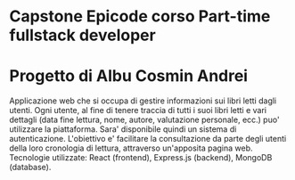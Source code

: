 # Capstone Epicode corso Part-time fullstack developer 
# Progetto di Albu Cosmin Andrei
Applicazione web che si occupa di gestire informazioni sui libri letti dagli utenti. Ogni utente, al fine di tenere traccia di tutti i suoi libri letti e vari dettagli (data fine lettura, nome, autore, valutazione personale, ecc.) puo' utilizzare la piattaforma. Sara' disponibile quindi un sistema di autenticazione. 
L'obiettivo e' facilitare la consultazione da parte degli utenti della loro cronologia di lettura, attraverso un'apposita pagina web.
Tecnologie utilizzate: React (frontend), Express.js (backend), MongoDB (database).

